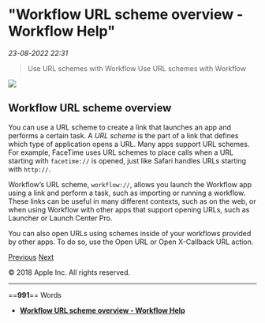# "Workflow URL scheme overview - Workflow Help"

*23-08-2022 22:31* 

> Use URL schemes with Workflow
Use URL schemes with Workflow

![](https://help.apple.com/workflow/en.lproj/GlobalArt/AppIconDefault_Workflow.png)

## Workflow URL scheme overview

You can use a URL scheme to create a link that launches an app and performs a certain task. A *URL scheme* is the part of a link that defines which type of application opens a URL. Many apps support URL schemes. For example, FaceTime uses URL schemes to place calls when a URL starting with `facetime://` is opened, just like Safari handles URLs starting with `http://`.

Workflow’s URL scheme, `workflow://`, allows you launch the Workflow app using a link and perform a task, such as importing or running a workflow. These links can be useful in many different contexts, such as on the web, or when using Workflow with other apps that support opening URLs, such as Launcher or Launch Center Pro.

You can also open URLs using schemes inside of your workflows provided by other apps. To do so, use the Open URL or Open X-Callback URL action.

[Previous](https://help.apple.com/workflow/#/apdbdab3433f) [Next](https://help.apple.com/workflow/#/apda283236d7)

© 2018 Apple Inc. All rights reserved.
***

==**991**== Words

- **[Workflow URL scheme overview - Workflow Help](https://help.apple.com/workflow/#/apd621a1ad7a)**